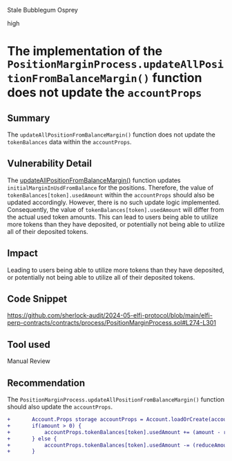 Stale Bubblegum Osprey

high

# The implementation of the `PositionMarginProcess.updateAllPositionFromBalanceMargin()` function does not update the `accountProps`

## Summary

The `updateAllPositionFromBalanceMargin()` function does not update the `tokenBalances` data within the `accountProps`.

## Vulnerability Detail

The [updateAllPositionFromBalanceMargin()](https://github.com/sherlock-audit/2024-05-elfi-protocol/blob/main/elfi-perp-contracts/contracts/process/PositionMarginProcess.sol#L289) function updates `initialMarginInUsdFromBalance` for the positions. Therefore, the value of `tokenBalances[token].usedAmount` within the `accountProps` should also be updated accordingly. However, there is no such update logic implemented. Consequently, the value of `tokenBalances[token].usedAmount` will differ from the actual used token amounts. This can lead to users being able to utilize more tokens than they have deposited, or potentially not being able to utilize all of their deposited tokens.

## Impact

Leading to users being able to utilize more tokens than they have deposited, or potentially not being able to utilize all of their deposited tokens.

## Code Snippet

https://github.com/sherlock-audit/2024-05-elfi-protocol/blob/main/elfi-perp-contracts/contracts/process/PositionMarginProcess.sol#L274-L301

## Tool used

Manual Review

## Recommendation

The `PositionMarginProcess.updateAllPositionFromBalanceMargin()` function should also update the `accountProps`.

```diff
+       Account.Props storage accountProps = Account.loadOrCreate(account);
+       if(amount > 0) {
+           accountProps.tokenBalances[token].usedAmount += (amount - reduceAmount).toUint256();
+       } else {
+           accountProps.tokenBalances[token].usedAmount -= (reduceAmount - amount).toUint256();
+       }
```
